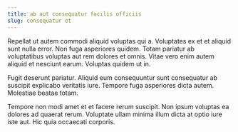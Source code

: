 ```yaml
---
title: ab aut consequatur facilis officiis
slug: consequatur et
---
```


Repellat ut autem commodi aliquid voluptas qui a. Voluptates ex et et aliquid sunt nulla error. Non fuga asperiores quidem. Totam pariatur ab voluptatibus voluptas aut rem dolores et omnis. Vitae vero enim autem aliquid et nesciunt earum. Voluptas quidem ut in.

Fugit deserunt pariatur. Aliquid eum consequuntur sunt consequatur ab suscipit explicabo veritatis iure. Tempore fuga asperiores dicta autem. Molestiae beatae totam.

Tempore non modi amet et et facere rerum suscipit. Non ipsum voluptas ea dolores ad quaerat rerum. Voluptate ullam minima illum dicta at optio iure iste aut. Hic quia occaecati corporis.
